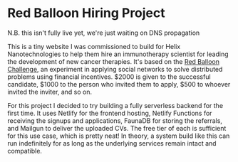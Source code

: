# Red Balloon Hiring Project

N.B. this isn't fully live yet, we're just waiting on DNS propagation

This is a tiny website I was commissioned to build for Helix Nanotechnologies to help them hire an immunotherapy scientist for leading the development of new cancer therapies. It's based on the [Red Balloon Challenge](https://cacm.acm.org/magazines/2011/4/106587-reflecting-on-the-darpa-red-balloon-challenge/fulltext), an experiment in applying social networks to solve distributed problems using financial incentives. $2000 is given to the successful candidate, $1000 to the person who invited them to apply, $500 to whoever invited the inviter, and so on.

For this project I decided to try building a fully serverless backend for the first time. It uses Netlify for the frontend hosting, Netlify Functions for receiving the signups and applications, FaunaDB for storing the referrals, and Mailgun to deliver the uploaded CVs. The free tier of each is sufficient for this use case, which is pretty neat! In theory, a system build like this can run indefinitely for as long as the underlying services remain intact and compatible.
